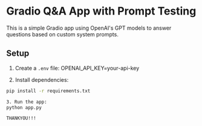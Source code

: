 # Gradio Q&A App with Prompt Testing

This is a simple Gradio app using OpenAI's GPT models to answer questions based on custom system prompts.

## Setup

1. Create a `.env` file:
    OPENAI_API_KEY=your-api-key

2. Install dependencies:

```bash
pip install -r requirements.txt

3. Run the app:
python app.py

THANKYOU!!!